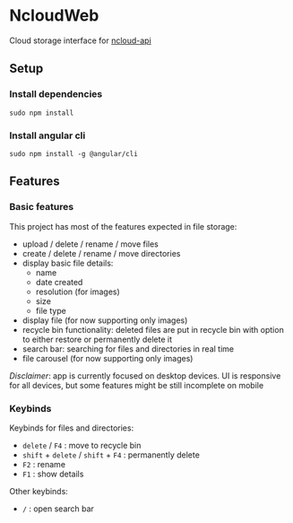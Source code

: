 # NcloudWeb

Cloud storage interface for [ncloud-api](https://github.com/n3rsti/ncloud-api)

## Setup
### Install dependencies
`sudo npm install`

### Install angular cli
`sudo npm install -g @angular/cli`

## Features
### Basic features
This project has most of the features expected in file storage:
- upload / delete / rename / move files
- create / delete / rename / move directories
- display basic file details: 
    - name
    - date created
    - resolution (for images)
    - size
    - file type
- display file (for now supporting only images)
- recycle bin functionality: deleted files are put in recycle bin with option to either restore or permanently delete it
- search bar: searching for files and directories in real time
- file carousel (for now supporting only images)

*Disclaimer*: app is currently focused on desktop devices. UI is responsive for all devices, but some features might be still incomplete on mobile

### Keybinds
Keybinds for files and directories:
- `delete` / `F4` : move to recycle bin
- `shift` + `delete` / `shift` + `F4` : permanently delete
- `F2` : rename
- `F1` : show details

Other keybinds:
- `/` : open search bar
